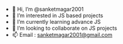 - 👋 Hi, I’m @sanketmagar2001
- 👀 I’m interested in JS based projects 
- 🌱 I’m currently learning advance JS
- 💞️ I’m looking to collaborate on JS projects
- 📫 Email : sanketmagar2001@gmail.com

<!---
sanketmagar2001/sanketmagar2001 is a ✨ special ✨ repository because its `README.md` (this file) appears on your GitHub profile.
You can click the Preview link to take a look at your changes.
--->

